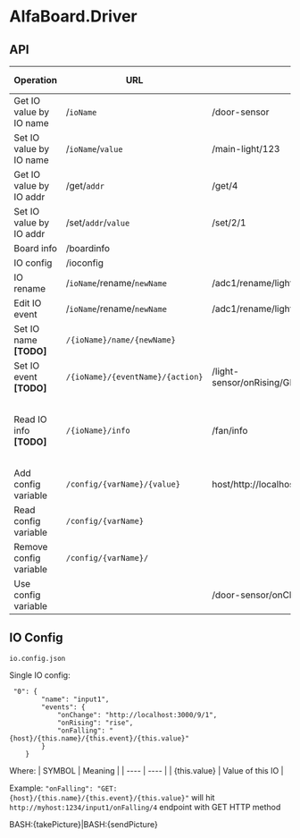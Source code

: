 # AlfaBoard.Driver

## API

| Operation                    | URL                           | Example request  | Example response   |
| ---------------------------- | ----------------------------- | ---------------- |------------------ |
| Get IO value by IO name         | /`ioName`                     | /door-sensor     | 1 |
| Set IO value by IO name         | /`ioName`/`value`             | /main-light/123  | *none* |
| Get IO value by IO addr         | /get/`addr`                   | /get/4           | 12 |
| Set IO value by IO addr         | /set/`addr`/`value`           | /set/2/1         | *none* |
| Board info                   | /boardinfo | | |
| IO config                    | /ioconfig | | |
| IO rename                    | /`ioName`/rename/`newName` | /adc1/rename/light-sensor | [HTTP 200] |
| Edit IO event                | /`ioName`/rename/`newName` | /adc1/rename/light-sensor | [HTTP 200] |
| Set IO name  **[TODO]**      | `/{ioName}/name/{newName}`    |
| Set IO event **[TODO]**      | `/{ioName}/{eventName}/{action}`    | /light-sensor/onRising/GET:http://localhost:3001/set/4/4????
| Read IO info **[TODO]**      | `/{ioName}/info`              | /fan/info | { "name": "fan", "value": 123, "minValue": 0, ... }
| Add config variable                 | `/config/{varName}/{value}`        | host/http://localhost:5000 | *none*  |
| Read config variable                | `/config/{varName}`     |  |
| Remove config variable              | `/config/{varName}/`     |   |
| Use config variable                 |                   | /door-sensor/onChange/{lightsDriver}/on  |   |

## IO Config

`io.config.json`

Single IO config:
```
 "0": {
        "name": "input1",
        "events": {
            "onChange": "http://localhost:3000/9/1",
            "onRising": "rise",
            "onFalling": "{host}/{this.name}/{this.event}/{this.value}"
        }
    }
```
Where:
| SYMBOL | Meaning |
| ---- | ---- |
| {this.value} | Value of this IO |

Example:
`"onFalling": "GET:{host}/{this.name}/{this.event}/{this.value}"`
will hit `http://myhost:1234/input1/onFalling/4` endpoint with GET HTTP method

BASH:{takePicture}|BASH:{sendPicture}